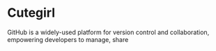 # Cutegirl
GitHub is a widely-used platform for version control and collaboration, empowering developers to manage, share
